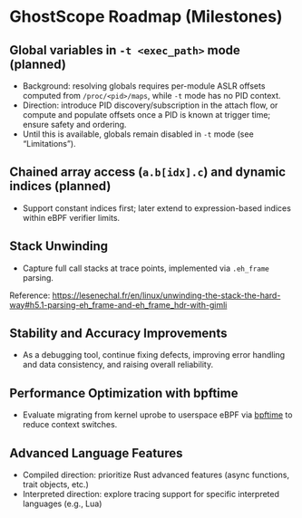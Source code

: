 # GhostScope Roadmap (Milestones)

## Global variables in `-t <exec_path>` mode (planned)
  - Background: resolving globals requires per-module ASLR offsets computed from `/proc/<pid>/maps`, while `-t` mode has no PID context.
  - Direction: introduce PID discovery/subscription in the attach flow, or compute and populate offsets once a PID is known at trigger time; ensure safety and ordering.
  - Until this is available, globals remain disabled in `-t` mode (see “Limitations”).

## Chained array access (`a.b[idx].c`) and dynamic indices (planned)
  - Support constant indices first; later extend to expression-based indices within eBPF verifier limits.

## Stack Unwinding
  - Capture full call stacks at trace points, implemented via `.eh_frame` parsing.
  
  Reference: https://lesenechal.fr/en/linux/unwinding-the-stack-the-hard-way#h5.1-parsing-eh_frame-and-eh_frame_hdr-with-gimli

## Stability and Accuracy Improvements
  - As a debugging tool, continue fixing defects, improving error handling and data consistency, and raising overall reliability.

## Performance Optimization with bpftime
  - Evaluate migrating from kernel uprobe to userspace eBPF via [bpftime](https://github.com/eunomia-bpf/bpftime) to reduce context switches.

## Advanced Language Features
  - Compiled direction: prioritize Rust advanced features (async functions, trait objects, etc.)
  - Interpreted direction: explore tracing support for specific interpreted languages (e.g., Lua)
